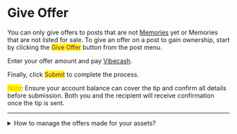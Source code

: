 # Give Offer

You can only give offers to posts that are not [Memories](../../create-a-memory.md#how-to-keep-a-post-as-a-memory) yet or Memories that are not listed for sale. To give an offer on a post to gain ownership, start by clicking the <mark style="color:purple;">Give Offer</mark> button from the post menu.

Enter your offer amount and pay [Vibecash](../../../rewards/vibecash.md).

Finally, click <mark style="color:purple;">Submit</mark> to complete the process.

<mark style="color:orange;">Note</mark>: Ensure your account balance can cover the tip and confirm all details before submission. Both you and the recipient will receive confirmation once the tip is sent.

***

<details>

<summary>How to manage the offers made for your assets?</summary>

Navigate to Offers section (??)

* Review the offer details, including the item, offer amount, service fee, and creator royalty.
* To accept an offer, tap the <mark style="color:purple;">Accept</mark> button. You will receive the net amount after fees.
* To decline an offer, tap the <mark style="color:purple;">Decline</mark> button.
* Alternatively, you can swipe left on an offer to reveal options to ![](<../../../.gitbook/assets/Vector (1).png>) <mark style="color:purple;">Delete</mark> or ![](<../../../.gitbook/assets/Frame 7076.png>)<mark style="color:purple;">Accept</mark> the offer.

</details>
